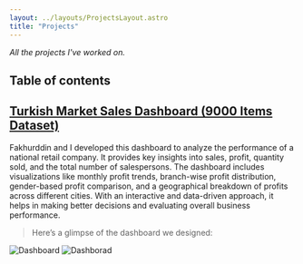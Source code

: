 ```yaml
---
layout: ../layouts/ProjectsLayout.astro
title: "Projects"
---
```

_All the projects I've worked on._

## Table of contents

## [Turkish Market Sales Dashboard (9000 Items Dataset)](https://www.kaggle.com/datasets/omercolakoglu/turkish-market-sales-dataset-with-9000items/data)

Fakhurddin and I developed this dashboard to analyze the performance of a national retail company. It provides key insights into sales, profit, quantity sold, and the total number of salespersons. The dashboard includes visualizations like monthly profit trends, branch-wise profit distribution, gender-based profit comparison, and a geographical breakdown of profits across different cities. With an interactive and data-driven approach, it helps in making better decisions and evaluating overall business performance.

> Here’s a glimpse of the dashboard we designed:

![Dashboard](https://res.cloudinary.com/dqpbi43mn/image/upload/f_auto,q_auto/v1/Website/lnwqkx3ecntc0ijo3cad)
![Dashborad](https://res.cloudinary.com/dqpbi43mn/image/upload/f_auto,q_auto/v1/Website/teevquvd69jx5vtzowj0)